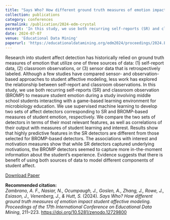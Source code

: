 ```yaml
---
title: "Says Who? How different ground truth measures of emotion impact student affective modeling"
collection: publications
category: conferences
permalink: /publication/2024-edm-crystal
excerpt: 'In this study, we use both recurring self-reports (SR) and classroom observation (BROMP) to measure student emotion during a study involving middle school students interacting with a game-based learning environment for microbiology education. Results show that highly predictive features in the SR detectors are different from those selected for BROMP-based detectors. The associations with interest and motivation measures show that while SR detectors captured underlying motivations, the BROMP detectors seemed to capture more in-the-moment information about the student’s experience.'
date: 2024-07-07
venue: 'Educational Data Mining'
paperurl: 'https://educationaldatamining.org/edm2024/proceedings/2024.EDM-long-papers.18/'
---
```


Research into student affect detection has historically relied on ground truth measures of emotion that utilize one of three sources of data: (1) self-report data, (2) classroom observations, or (3) sensor data that is retrospectively labeled. Although a few studies have compared sensor- and observation-based approaches to student affective modeling, less work has explored the relationship between self-report and classroom observations. In this study, we use both recurring self-reports (SR) and classroom observation (BROMP) to measure student emotion during a study involving middle school students interacting with a game-based learning environment for microbiology education. We use supervised machine learning to develop two sets of affect detectors corresponding to SR and BROMP-based measures of student emotion, respectively. We compare the two sets of detectors in terms of their most relevant features, as well as correlations of their output with measures of student learning and interest. Results show that highly predictive features in the SR detectors are different from those selected for BROMP-based detectors. The associations with interest and motivation measures show that while SR detectors captured underlying motivations, the BROMP detectors seemed to capture more in-the-moment information about the student’s experience. Evidence suggests that there is benefit of using both sources of data to model different components of student affect.

[Download Paper](https://educationaldatamining.org/edm2024/proceedings/2024.EDM-long-papers.18/)

<b>Recommended citation:</b><br>
<i>Zambrano, A. F., Nasiar, N., Ocumpaugh, J., Goslen, A., Zhang, J., Rowe, J., Esiason, J., Venenberg, J., & Hutt, S.</i> (2024). 
<i>Says Who? How different ground truth measures of emotion impact student affective modeling.</i> 
<i>Proceedings of the 17th International Conference on Educational Data Mining</i>, 211–223. 
<a href="https://doi.org/10.5281/zenodo.12729800">https://doi.org/10.5281/zenodo.12729800</a>
